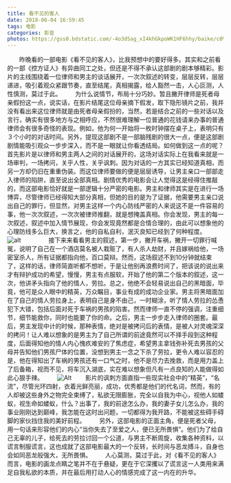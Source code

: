 ```yaml
---
title: 看不见的客人
date: 2018-06-04 16:59:45
tags: 电影
categories: 影音
photos: https://gss0.bdstatic.com/-4o3dSag_xI4khGkpoWK1HF6hhy/baike/c0%3Dbaike80%2C5%2C5%2C80%2C26/sign=16d568fa72f40ad101e9cfb136457aba/a6efce1b9d16fdfab3ff992cbd8f8c5495ee7b64.jpg
---
```

　　昨晚看的一部电影《看不见的客人》，比我预想中的要好得多。其实和之前看的一部《控方证人》有异曲同工之处，但还是不得不承认这部剧的剧本够精彩。影片的主线围绕着一位律师和男主的谈话展开，一次次叙述的转变，层层反转，层层递进，吸引着观众紧跟节奏，直至结尾，真相揭露，给人豁然一击，人心叵测，人性慎测，莫过于此。
　　为什么说情节，布局十分巧妙。暂且撇开律师是死者母亲假扮这一点，说实话，在影片结尾这位母亲摘下假发，取下隐形镜片之前，我并没有看出来这位律师就是由死者母亲假扮的，当然，若是结合之前的一些对话以及言行，确实有很多地方与之相呼应，不然很难理解一位普通的花钱请来办事的普通律师会有很多奇怪的表现。例如，他为何一开始将一枚时钟摆在桌子上，表明只有３个小时的对话时间。另外，提现这部剧不是一部脑残剧的很大一点，便是这部剧剧情能吸引观众一步步深入，而不是一眼就让你看透结局。如何做到这一点的呢？首先影片是以律师和男主两人之间的对话展开的，这场对话实际上在我看来就是一场审判，一场拷问，关乎人性，关乎讽刺。因为对话的一方其实已经知道真相，而另一方却仍旧在重重伪装。而这位律师要做的便是层层诱导，让男主亲口一部部走入律师的陷阱，直至说出全部真相。剧情优秀的电影会让人觉得这是经得住推敲的，而这部电影恰好就是一部逻辑十分严密的电影。男主和律师其实是在进行一场博弈，尽管律师已经得知大部分真相，但她的目的是为了证据，他需要男主亲口说出自己的罪行，但显然，对男主这样一个内心防线严密的人来说这不是一件容易的事，他一次次叙述，一次次被律师推翻，就是想掩盖真相。你会发现，男主的每一次叙述，叙述中加入情节展现，你会发现竟然都是合情合理的，由此可以想象他的心理防线多么巨大，换言之，他的自私自利，泯灭良知已经到了何种程度。
　　![alt](https://gss3.bdstatic.com/7Po3dSag_xI4khGkpoWK1HF6hhy/baike/c0%3Dbaike272%2C5%2C5%2C272%2C90/sign=835ef35add88d43fe4a499a01c77b97e/43a7d933c895d143d216b00c78f082025aaf07b8.jpg)
　　
　　接下来来看看男主的叙述，第一步，撇开车祸，撇开一切罪行喊冤，说明了自己在一个酒店莫名被人栽赃了，有人杀人劫财，并且嫁祸给他，一场密室杀人，所有证据都指向他，百口莫辩。然而，这场叙述不到10分钟就结束了，这样的话，律师简直听都不想听，于是让他别再浪费时间了，把该说的说出来才有辩护成功的希望，慢慢，男主有点服软，开始了他的第二个版本的叙述，这一次，他讲矛头指向了他的情人，劳拉。总之，他绝不会轻易说出自己的黑暗面，毕竟，他可是众人眼中的精英，万众瞩目，事业有成的成功企业家。男主将黑暗面加在了自己的情人劳拉身上，表明自己是身不由己，一时糊涂，听了情人劳拉的怂恿犯下大错，包括后面对死于车祸的男孩的陷害。然而律师一直不停的强调，注重细节，细节能救你，同时也能要了你的命。之后，男主一步步走入律师的圈套。最后，男主发现中计的时候，那种表情，绝对是被拷问后的表情，是被人对灵魂深深的拷问！让人难以想象的是男主为了自己所谓的前途竟然可以不择手段到这种程度，后面得知他的情人内心愧疚难安的了焦虑症，希望男主拿钱弥补死去男孩的父母并告知他们男孩尸体的位置，没想到男主一念之下杀了劳拉，更令人难以容忍的是，他在得知出了车祸的男孩还有一口气之时，他不是尽力去挽救，而是用力盖上了后备箱，视而不见，将车沉入湖底，实在难以想象但凡有一点良知的人能做得如此心狠手辣。
　　![Alt](https://gss0.bdstatic.com/94o3dSag_xI4khGkpoWK1HF6hhy/baike/c0%3Dbaike92%2C5%2C5%2C92%2C30/sign=1f47a808743e6709aa0d4dad5aaef458/0b7b02087bf40ad1da1893cc5c2c11dfa9ecce25.jpg)
　　影片的讽刺方面直指一些现实社会中的“精英”，“名流”，尽管光环四射，衣着光鲜亮丽，成功，优秀都是他们的代名词，然而，有的人却被这些身外之物完全束缚了，私欲无限膨胀，完全以自我为中心，视他人如蝼蚁，视生命如蝼蚁，什么？出事了，我的前途怎么办，我的妻子女儿怎么办，我的事业刚刚达到巅峰，我怎能在这时出问题，一切都得为我开路，不能被这些碍手碍脚的家伙挡住我的美好前程。
　　另外，这部电影的正面主角，便是死者父母，用一句话来形容他们的内心“当你失去了至爱之人，便已无所畏惧”。他们为了给自己无辜的儿子，给死去的劳拉讨回一个公道，与男主不断周旋，收集各种资料，以谎言制服谎言，这也成就了这部电影最大的一个反转，长时间与恶龙搏斗，自身也会如同恶龙般强大，无所畏惧。
　　人心莫测，莫过于此，对《看不见的客人》而言，电影的画龙点睛之笔并不在于悬疑，更在于它深攫以了谎言这一人类用来满足自我私欲的本质，并在最后用打动人心的情感完成了这一内在的升华。
